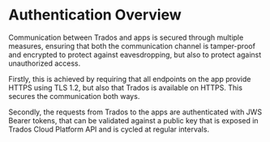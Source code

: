 # Authentication Overview

Communication between Trados and apps is secured through multiple measures, ensuring that both the communication channel is tamper-proof and encrypted to protect against eavesdropping, but also to protect against unauthorized access.

Firstly, this is achieved by requiring that all endpoints on the app provide HTTPS using TLS 1.2, but also that Trados is available on HTTPS. This secures the communication both ways.

Secondly, the requests from Trados to the apps are authenticated with JWS Bearer tokens, that can be validated against a public key that is exposed in Trados Cloud Platform API and is cycled at regular intervals.